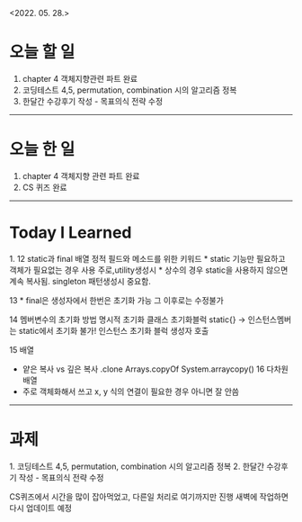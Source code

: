 <2022. 05. 28.>

<h1> 오늘 할 일 </h1>

1. chapter 4 객체지향관련 파트 완료
2. 코딩테스트 4,5, permutation, combination 시의 알고리즘 정복
3. 한달간 수강후기 작성 - 목표의식 전략 수정

-------

<h1> 오늘 한 일</h1>

1. chapter 4 객체지향 관련 파트 완료
2. CS 퀴즈 완료


-------
<h1> Today I Learned</h1>
1.
 12 static과 final 배열 정적 필드와 메소드를 위한 키워드
    * static 기능만 필요하고 객체가 필요없는 경우 사용 주로,utility생성시
    * 상수의 경우 static을 사용하지 않으면 계속 복사됨. singleton 패턴생성시 중요함.

 13 
    * final은 생성자에서 한번은 초기화 가능 그 이후로는 수정불가

 14 멤버변수의 초기화 방법
  명시적 초기화
  클래스 초기화블럭 static{} -> 인스턴스멤버는 static에서 초기화 불가!
  인스턴스 초기화 블럭
  생성자 호출 
  
 15 배열
  * 얕은 복사 vs 깊은 복사 .clone Arrays.copyOf System.arraycopy()
 16 다차원배열
  * 주로 객체화해서 쓰고 x, y 식의 연결이 필요한 경우 아니면 잘 안씀

-------
<h1> 과제 </h1>
1. 코딩테스트 4,5, permutation, combination 시의 알고리즘 정복
2. 한달간 수강후기 작성 - 목표의식 전략 수정

CS퀴즈에서 시간을 많이 잡아먹었고, 다른일 처리로 여기까지만 진행 새벽에 작업하면 다시 업데이트 예정